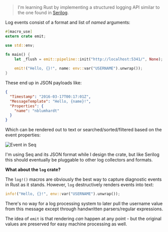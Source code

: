 > I'm learning Rust by implementing a structured logging API similar to the one found in [Serilog](http://serilog.net).

Log events consist of a format and list of *named* arguments:

```rust
#[macro_use]
extern crate emit;

use std::env;

fn main() {
    let _flush = emit::pipeline::init("http://localhost:5341/", None);
            
    emit!("Hello, {}!", name: env::var("USERNAME").unwrap());
}
```

These end up in JSON payloads like:

```json
{
  "Timestamp": "2016-03-17T00:17:01Z",
  "MessageTemplate": "Hello, {name}!",
  "Properties": {
    "name": "nblumhardt"
  }
}
```

Which can be rendered out to text or searched/sorted/filtered based on the event properties:

![Event in Seq](https://raw.githubusercontent.com/nblumhardt/emit/master/asset/event_in_seq.png)

I'm using Seq and its JSON format while I design the crate, but like Serilog this should eventually be pluggable to other log collectors and formats.

**What about the `log` crate?**

The `log!()` macros are obviously the best way to capture diagnostic events in Rust as it stands. However, `log` destructively renders events into text:

```rust
info!("Hello, {}!", env::var("USERNAME").unwrap());
```

There's no way for a log processing system to later pull the username value from this message except through handwritten parsers/regular expressions.

The idea of `emit` is that rendering _can_ happen at any point - but the original values are preserved for easy machine processing as well.
